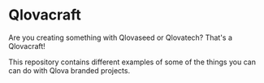 # Qlovacraft

Are you creating something with Qlovaseed or Qlovatech?
That's a Qlovacraft!

This repository contains different examples of some of the things you can can do with Qlova branded projects.
